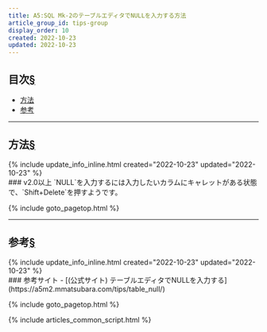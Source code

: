 ```yaml
---
title: A5:SQL Mk-2のテーブルエディタでNULLを入力する方法
article_group_id: tips-group
display_order: 10
created: 2022-10-23
updated: 2022-10-23
---
```


## <a name="index">目次</a><a class="heading-anchor-permalink" href="#目次">§</a>

<ul id="index_ul">
<li><a href="#方法">方法</a></li>
<li><a href="#参考">参考</a></li>
</ul>

* * *
## <a name="方法">方法</a><a class="heading-anchor-permalink" href="#方法">§</a>
<div class="chapter-updated">{% include update_info_inline.html created="2022-10-23" updated="2022-10-23" %}</div>
### v2.0以上
`NULL`を入力するには入力したいカラムにキャレットがある状態で、`Shift+Delete`を押すようです。

{% include goto_pagetop.html %}

* * *
## <a name="参考">参考</a><a class="heading-anchor-permalink" href="#参考">§</a>
<div class="chapter-updated">{% include update_info_inline.html created="2022-10-23" updated="2022-10-23" %}</div>
### 参考サイト
- [(公式サイト) テーブルエディタでNULLを入力する](https://a5m2.mmatsubara.com/tips/table_null/)

{% include goto_pagetop.html %}

{% include articles_common_script.html %}
